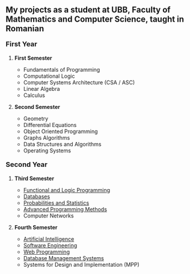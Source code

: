 <!DOCTYPE html>
<html lang="en">
<head>
    <meta charset="UTF-8">
</head>
<body>
<h2> My projects as a student at UBB, Faculty of Mathematics and Computer Science, taught in Romanian </h2>
<div>
    <p style="font-weight: bold; font-size: 18px;"> First Year </p>
    <ol>
        <li>
            <p style="font-weight: bold"> First Semester </p>
            <ul>
                <li> Fundamentals of Programming</li>
                <li> Computational Logic</li>
                <li> Computer Systems Architecture (CSA / ASC)</li>
                <li> Linear Algebra</li>
                <li> Calculus</li>
            </ul>
        </li>
        <li>
            <p style="font-weight: bold"> Second Semester </p>
            <ul>
                <li> Geometry</li>
                <li> Differential Equations</li>
                <li> Object Oriented Programming</li>
                <li> Graphs Algorithms</li>
                <li> Data Structures and Algorithms</li>
                <li> Operating Systems </li> 
            </ul>
        </li>
    </ol>
</div>

<div>
    <p style="font-weight: bold; font-size: 18px;"> Second Year </p>
    <ol>
        <li>
            <p style="font-weight: bold"> Third Semester </p>
            <ul>
                <li> <a href="https://github.com/andrei45635/PLF"> Functional and Logic Programming </a> </li>
                <li> <a href="https://github.com/andrei45635/BD"> Databases </a> </li>
                <li> <a href="https://github.com/andrei45635/Probabilitati-si-Statistica"> Probabilities and Statistics </a> </li>
                <li> <a href="https://github.com/andrei45635/UBB---Computer-Science/tree/main/Year%202/Semester%203/MAP"> Advanced Programming Methods </a> </li>
                <li> Computer Networks</li>
            </ul>
        </li>
        <li>
            <p style="font-weight: bold"> Fourth Semester </p>
            <ul>
                <li><a href="https://github.com/andrei45635/AI"> Artificial Intelligence</a></li>
                <li> <a href="https://github.com/andrei45635/ISS-ubb"> Software Engineering </a> </li>
                <li> <a href="https://github.com/andrei45635/ProgramareWeb"> Web Programming </a> </li>
                <li> <a href="https://github.com/andrei45635/SGBD"> Database Management Systems </a> </li>
                <li> Systems for Design and Implementation (MPP) </li>
            </ul>
        </li>
    </ol>
</div>

</body>
</html>
